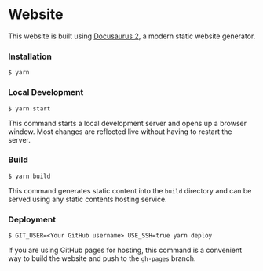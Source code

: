 # Website

This website is built using [Docusaurus 2](https://docusaurus.io/), a modern static website
generator.

### Installation

```
$ yarn
```

### Local Development

```
$ yarn start
```

This command starts a local development server and opens up a browser window. Most changes are
reflected live without having to restart the server.

### Build

```
$ yarn build
```

This command generates static content into the `build` directory and can be served using any static
contents hosting service.

### Deployment

```
$ GIT_USER=<Your GitHub username> USE_SSH=true yarn deploy
```

If you are using GitHub pages for hosting, this command is a convenient way to build the website and
push to the `gh-pages` branch.
